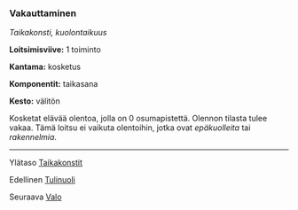 ### Vakauttaminen

*Taikakonsti, kuolontaikuus*

**Loitsimisviive:** 1 toiminto

**Kantama:** kosketus

**Komponentit:** taikasana

**Kesto:** välitön

Kosketat elävää olentoa, jolla on 0 osumapistettä. Olennon tilasta tulee vakaa. Tämä loitsu ei vaikuta olentoihin, jotka ovat *epäkuolleita* tai *rakennelmia*.

----

Ylätaso [Taikakonstit](0.piirin_taikakonstit.md)

Edellinen [Tulinuoli](Tulinuoli.md)

Seuraava [Valo](Valo.md)